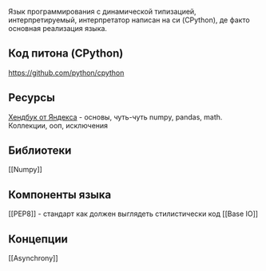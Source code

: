 Язык программирования с динамической типизацией, интерпретируемый, интерпретатор написан на си (CPython), де факто основная реализация языка.
## Код питона (CPython)

https://github.com/python/cpython

## Ресурсы

[Хендбук от Яндекса](https://education.yandex.ru/handbook/python/article/moduli-math-i-numpy) - основы, чуть-чуть numpy, pandas, math. Коллекции, ооп, исключения

## Библиотеки
[[Numpy]]

## Компоненты языка

[[PEP8]] - стандарт как должен выглядеть стилистически код
[[Base IO]]


## Концепции

[[Asynchrony]] 
